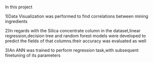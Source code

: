 In this project

1)Data Visualization was performed  to find correlations between mining ingredients


2)In regards with the Silica concentrate column in the dataset,linear regression,decision tree and random forest models were developed to predict the fields of that columns.their accuracy was evaluated as well


3)An ANN was trained to perform regression task,with subsequent finetuning of its parameters
